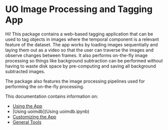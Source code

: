 # UO Image Processing and Tagging App

Hi! This package contains a web-based tagging application that can be used to tag objects in images where the temporal component is a relevant feature of the dataset. The app works by loading images sequentially and laying them out as a video so that the user can traverse the images and observe changes between frames. It also performs on-the-fly image processing so things like background subtraction can be performed without having to waste disk space by pre-computing and saving all background subtracted images.

The package also features the image processing pipelines used for performing the on-the-fly processing.

This documentation contains information on:
- [Using the App](using_the_app.md)
- [Using uoimdb](Using uoimdb.ipynb)
- [Customizing the App](customizing_the_app.md)
- [General Tools](tools.md)

